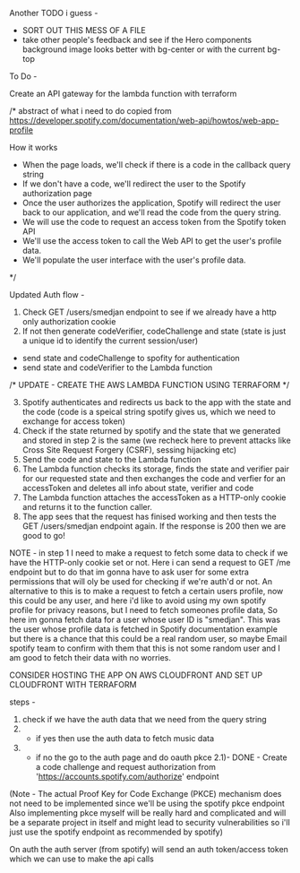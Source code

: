 Another TODO i guess - 
- SORT OUT THIS MESS OF A FILE
- take other people's feedback and see if the Hero components background image looks better with bg-center or with the current bg-top


To Do -

Create an API gateway for the lambda function with terraform



/* abstract of what i need to do copied from https://developer.spotify.com/documentation/web-api/howtos/web-app-profile

How it works
- When the page loads, we'll check if there is a code in the callback query string
- If we don't have a code, we'll redirect the user to the Spotify authorization page
- Once the user authorizes the application, Spotify will redirect the user back to our application, and we'll read the code from the query string.
- We will use the code to request an access token from the Spotify token API
- We'll use the access token to call the Web API to get the user's profile data.
- We'll populate the user interface with the user's profile data.

*/

Updated Auth flow -
1) Check GET /users/smedjan endpoint to see if we already have a http only authorization cookie
2) If not then generate codeVerifier, codeChallenge and state (state is just a unique id to identify the current session/user)
- send state and codeChallenge to spofity for authentication
- send state and codeVerifier to the Lambda function

/* UPDATE - CREATE THE AWS LAMBDA FUNCTION USING TERRAFORM */

3) Spotify authenticates and redirects us back to the app with the state and the code (code is a speical string spotify gives us, which we need to exchange for access token)
4) Check if the state returned by spotify and the state that we generated and stored in step 2 is the same (we recheck here to prevent attacks like Cross Site Request Forgery (CSRF), sessing hijacking etc)
5) Send the code and state to the Lambda function
6) The Lambda function checks its storage, finds the state and verifier pair for our requested state and then exchanges the code and verfier for an accessToken and deletes all info about state, verifier and code
7) The Lambda function attaches the accessToken as a HTTP-only cookie and returns it to the function caller.
8) The app sees that the request has finised working and then tests the GET /users/smedjan endpoint again. If the response is 200 then we are good to go! 


NOTE - in step 1 I need to make a request to fetch some data to check if we have the HTTP-only cookie set or not. Here i can send a request to GET /me endpoint but to do that im gonna have to ask user for some extra permissions that will oly be used for checking if we're auth'd or not. An alternative to this is to make a request to fetch a certain users profile, now this could be any user, and here i'd like to avoid using my own spotify profile for privacy reasons, but I need to fetch someones profile data, So here im gonna fetch data for a user whose user ID is "smedjan". This was the user whose profile data is fetched in Spotify documentation example but there is a chance that this could be a real random user, so maybe Email spotify team to confirm with them that this is not some random user and I am good to fetch their data with no worries.

CONSIDER HOSTING THE APP ON AWS CLOUDFRONT AND SET UP CLOUDFRONT WITH TERRAFORM

steps - 
1) check if we have the auth data that we need from the query string
2) - if yes then use the auth data to fetch music data
2) - if no the go to the auth page and do oauth pkce
  2.1)- DONE - Create a code challenge and request authorization from 'https://accounts.spotify.com/authorize' endpoint
  


  (Note - The actual Proof Key for Code Exchange (PKCE) mechanism does not need to be implemented since we'll be using the spotify pkce endpoint
  Also implementing pkce myself will be really hard and complicated and will be a separate project in itself and might lead to security vulnerabilities so i'll just use the spotify endpoint as recommended by spotify)

On auth the auth server (from spotify) will send an auth token/access token which we can use to make the api calls
